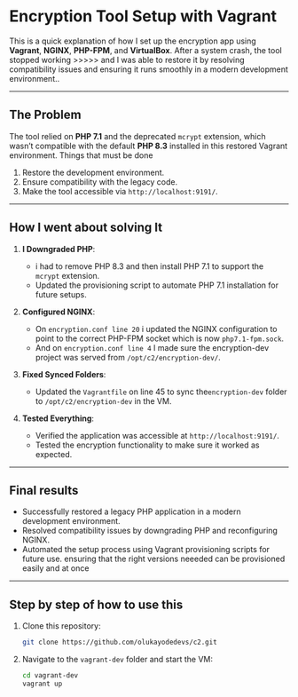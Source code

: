 # Encryption Tool Setup with Vagrant

This is a quick explanation of how I set up the  encryption app using **Vagrant**, **NGINX**, **PHP-FPM**, and **VirtualBox**. After a system crash, the tool stopped working >>>>> and I was able to restore it by resolving compatibility issues and ensuring it runs smoothly in a modern development environment..

---

## The Problem
The tool relied on **PHP 7.1** and the deprecated `mcrypt` extension, which wasn’t compatible with the default **PHP 8.3** installed in this restored Vagrant environment.  Things that must be done
1. Restore the development environment.
2. Ensure compatibility with the legacy code.
3. Make the tool accessible via `http://localhost:9191/`.

---

## How I went about solving  It

1. **I Downgraded PHP**:
   - i had to remove PHP 8.3 and then install PHP 7.1 to support the `mcrypt` extension.
   - Updated the provisioning script to automate PHP 7.1 installation for future setups.

2. **Configured NGINX**:
   - On `encryption.conf line 20` i updated the NGINX configuration to point to the correct PHP-FPM socket which is now `php7.1-fpm.sock`.
   - And on `encryption.conf line 4` I made sure the encryption-dev project was served from `/opt/c2/encryption-dev/`.

3. **Fixed Synced Folders**:
   - Updated the `Vagrantfile` on line 45 to sync the`encryption-dev` folder to `/opt/c2/encryption-dev` in the VM.


4. **Tested Everything**:
   - Verified the application was accessible at `http://localhost:9191/`.
   - Tested the encryption functionality to make sure it worked as expected.

---

## Final results 
- Successfully restored a legacy PHP application in a modern development environment.
- Resolved compatibility issues by downgrading PHP and reconfiguring NGINX.
- Automated the setup process using Vagrant provisioning scripts for future use. ensuring that the right versions neeeded can be provisioned easily and at once

---

## Step by step of how to use this
1. Clone this repository:
   ```bash
   git clone https://github.com/olukayodedevs/c2.git

2. Navigate to the `vagrant-dev` folder and start the VM:
   ```bash
   cd vagrant-dev
   vagrant up
